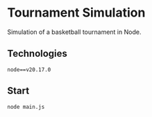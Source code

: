 # Tournament Simulation

Simulation of a basketball tournament in Node.

## Technologies

`node==v20.17.0`

## Start

`node main.js`

